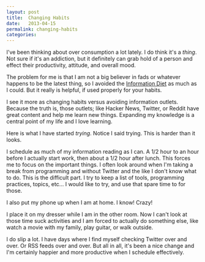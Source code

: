 ```yaml
---
layout: post
title:  Changing Habits
date:   2013-04-15
permalink: changing-habits
categories:
---
```


I've been thinking about over consumption a lot lately. I do think it's a *thing*. Not sure if it's an addiction, but it definitely can grab hold of a person and effect their productivity, attitude, and overall mood.

The problem for me is that I am not a big believer in fads or whatever happens to be the latest thing, so I avoided the [Information Diet](http://www.informationdiet.com/) as much as I could. But it really is helpful, if used properly for your habits.

I see it more as changing habits versus avoiding information outlets. Because the truth is, those outlets; like Hacker News, Twitter, or Reddit have great content and help me learn new things. Expanding my knowledge is a central point of my life and I love learning.

Here is what I have started *trying*. Notice I said trying. This is harder than it looks.

I schedule as much of my information reading as I can. A 1/2 hour to an hour before I actually start work, then about a 1/2 hour after lunch. This forces me to focus on the important things. I often look around when I'm taking a break from programming and without Twitter and the like I don't know what to do. This is the difficult part. I try to keep a list of tools, programming practices, topics, etc… I would like to try, and use that spare time to for those.

I also put my phone up when I am at home. I know! Crazy!

I place it on my dresser while I am in the other room. Now I can't look at those time suck activities and I am forced to actually do something else, like watch a movie with my family, play guitar, or walk outside.

I do slip a lot. I have days where I find myself checking Twitter over and over. Or RSS feeds over and over. But all in all, it's been a nice change and I'm certainly happier and more productive when I schedule effectively.
